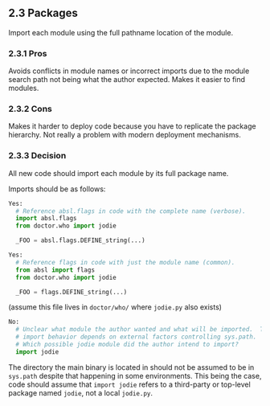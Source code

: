 ## 2.3 Packages
Import each module using the full pathname location of the module.

### 2.3.1 Pros
Avoids conflicts in module names or incorrect imports due to the module search path not being what the author expected. Makes it easier to find modules.

### 2.3.2 Cons
Makes it harder to deploy code because you have to replicate the package hierarchy. Not really a problem with modern deployment mechanisms.

### 2.3.3 Decision
All new code should import each module by its full package name.

Imports should be as follows:

```python
Yes:
  # Reference absl.flags in code with the complete name (verbose).
  import absl.flags
  from doctor.who import jodie

  _FOO = absl.flags.DEFINE_string(...)
```

```python
Yes:
  # Reference flags in code with just the module name (common).
  from absl import flags
  from doctor.who import jodie

  _FOO = flags.DEFINE_string(...)
```

(assume this file lives in `doctor/who/` where `jodie.py` also exists)

```python
No:
  # Unclear what module the author wanted and what will be imported.  The actual
  # import behavior depends on external factors controlling sys.path.
  # Which possible jodie module did the author intend to import?
  import jodie
```

The directory the main binary is located in should not be assumed to be in `sys.path` despite that happening in some environments. This being the case, code should assume that `import jodie` refers to a third-party or top-level package named `jodie`, not a local `jodie.py`.
